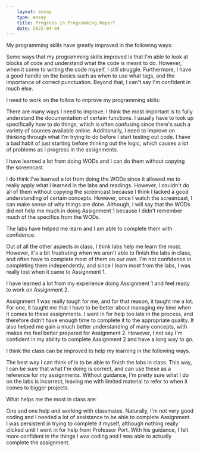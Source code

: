 ```yaml
---
    layout: essay
    type: essay
    title: Progress in Programming Report
    date: 2022-04-04
---
```


My programming skills have greatly improved in the following ways: 

Some ways that my programming skills improved is that I'm able to look at blocks of code and understand what the code is meant to do. However, when it come to writing the code myself, I still struggle. Furthermore, I have a good handle on the basics such as when to use what tags, and the importance of correct punctuation. Beyond that, I can't say I'm confident in much else.

I need to work on the follow to improve my programming skills:

There are many ways I need to improve. I think the most important is to fully understand the documentation of certain functions. I usually have to look up specifically how to do things, which is often confusing since there's such a variety of sources available online. Additionally, I need to improve on thinking through what I'm trying to do before I start testing out code. I have a bad habit of just starting before thinkng out the logic, which causes a lot of problems as I progress in the assignments. 

I have learned a lot from doing WODs and I can do them without copying the screencast.

I do think I've learned a lot from doing the WODs since it allowed me to really apply what I learned in the labs and readings. However, I couldn't do all of them without copying the screencast because I think I lacked a good understanding of certain concepts. However, once I watch the screencast, I can make sense of why things are done. Although, I will say that the WODs did not help me much in doing Assignment 1 because I didn't remember much of the specifics from the WODs.

The labs have helped me learn and I am able to complete them with confidence.

Out of all the other aspects in class, I think labs help me learn the most. However, it's a bit frustrating when we aren't able to finish the labs in class, and often have to complete most of them on our own. I'm not confidence in completing them independently, and since I learn most from the labs, I was really lost when it came to Assignment 1. 

I have learned a lot from my experience doing Assignment 1 and feel ready to work on Assignment 2.

Assignment 1 was really tough for me, and for that reason, it taught me a lot. For one, it taught me that I have to be better about managing my time when it comes to these assignments. I went in for help too late in the process, and therefore didn't have enough time to complete it to the appropriate quality. It also helped me gain a much better understanding of many concepts, with makes me feel better prepared for Assignment 2. However, I not say I'm confident in my ability to complete Assignment 2 and have a long way to go.

I think the class can be improved to help my learning in the following ways.

The best way I can think of is to be able to finish the labs in class. This way, I can be sure that what I'm doing is correct, and can use these as a reference for my assignments. Without guidance, I'm pretty sure what I do on the labs is incorrect, leaving me with limited material to refer to when it comes to bigger projects.

What helps me the most in class are:

One and one help and working with classmates. Naturally, I'm not very good coding and I needed a lot of assistance to be able to complete Assignment. I was persistent in trying to complete it myself, although nothing really clicked until I went in for help from Professor Port. With his guidance, I felt more confident in the things I was coding and I was able to actually complete the assignment.